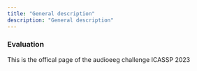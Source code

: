 ```yaml
---
title: "General description"
description: "General description"
---
```




### Evaluation

This is the offical page of the audioeeg challenge ICASSP 2023
